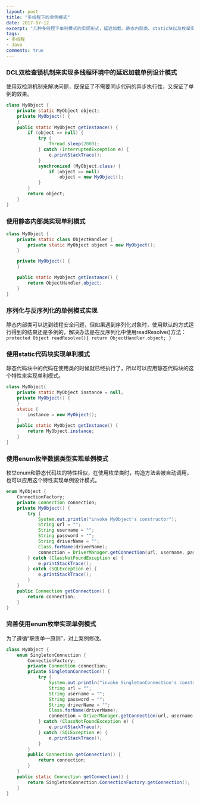```yaml
---
layout: post
title: "多线程下的单例模式"
date: 2017-07-12
excerpt: "几种多线程下单利模式的实现形式，延迟加载、静态内部类、static块以及枚举实现"
tags: 
- 多线程
- Java
comments: true
---
```




### DCL双检查锁机制来实现多线程环境中的延迟加载单例设计模式
使用双检测机制来解决问题，既保证了不需要同步代码的异步执行性，又保证了单例的效果。
```java
class MyObject {
    private static MyObject object;
    private MyObject() {
    }
    public static MyObject getInstance() {
        if (object == null) {
            try {
                Thread.sleep(2000);
            } catch (InterruptedException e) {
                e.printStackTrace();
            }
            synchronized (MyObject.class) {
                if (object == null)
                    object = new MyObject();
            }
        }
        return object;
    }
}
```

### 使用静态内部类实现单利模式
```java
class MyObject {
    private static class ObjectHandler {
        private static MyObject object = new MyObject();
    }

    private MyObject() {
    }

    public static MyObject getInstance() {
        return ObjectHandler.object;
    }
}
```

### 序列化与反序列化的单例模式实现
静态内部类可以达到线程安全问题，但如果遇到序列化对象时，使用默认的方式运行得到的结果还是多例的，解决办法是在反序列化中使用readResolve()方法：
`protected Object readResolve(){
return ObjectHandler.object;
}`

### 使用static代码块实现单利模式
静态代码块中的代码在使用类的时候就已经执行了，所以可以应用静态代码块的这个特性来实现单利模式。
```java
class MyObject{
    private static MyObject instance = null;
    private MyObject() {
    }
    static {
        instance = new MyObject();
    }
    public static MyObject getInstance() {
        return MyObject.instance;
    }
}
```

### 使用enum枚举数据类型实现单例模式
枚举enum和静态代码块的特性相似，在使用枚举类时，构造方法会被自动调用，也可以应用这个特性实现单例设计模式。
```java
enum MyObject {
    ConnectionFactory;
    private Connection connection;
    private MyObject() {
        try {
            System.out.println("invoke MyObject's constructor");
            String url = "";
            String username = "";
            String password = "";
            String driverName = "";
            Class.forName(driverName);
            connection = DriverManager.getConnection(url, username, password);
        } catch (ClassNotFoundException e) {
            e.printStackTrace();
        } catch (SQLException e) {
            e.printStackTrace();
        }
    }
    public Connection getConnection() {
        return connection;
    }
}
```

### 完善使用enum枚举实现单例模式
为了遵循“职责单一原则”，对上案例修改。
```java
class MyObject {
    enum SingletonConnection {
        ConnectionFactory;
        private Connection connection;
        private SingletonConnection() {
            try {
                System.out.println("invoke SingletonConnection's constructor");
                String url = "";
                String username = "";
                String password = "";
                String driverName = "";
                Class.forName(driverName);
                connection = DriverManager.getConnection(url, username, password);
            } catch (ClassNotFoundException e) {
                e.printStackTrace();
            } catch (SQLException e) {
                e.printStackTrace();
            }
        }
        public Connection getConnection() {
            return connection;
        }
    }
    public static Connection getConnection() {
        return SingletonConnection.ConnectionFactory.getConnection();
    }
}
```
